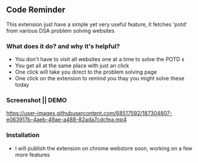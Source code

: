 ## Code Reminder

This extension just have a simple yet very useful feature, it fetches 'potd' from various DSA problem solving websites 


### What does it do? and why it's helpful?

* You don't have to visit all websites one at a time to solve the POTD s
* You get all at the same place with just an click
* One click will take you direct to the problem solving page
* One click on the extension to remind you thay you might solve these today

### Screenshot || DEMO







https://user-images.githubusercontent.com/68517592/187304807-e063917b-4aeb-49ae-a488-82ada7cdcfea.mp4








### Installation

* I will publish the extension on chrome webstore soon, working on a few more features
